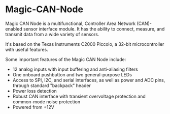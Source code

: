 Magic-CAN-Node
==============

Magic CAN Node is a multifunctional, Controller Area Network (CAN)-enabled sensor interface module. It has the ability to connect, measure, and transmit data from a wide variety of sensors.

It's based on the Texas Instruments C2000 Piccolo, a 32-bit microcontroller with useful features. 

Some important features of the Magic CAN Node include:
* 12 analog inputs with input buffering and anti-aliasing filters
* One onboard pushbutton and two general-purpose LEDs
* Access to SPI, I2C, and serial interfaces, as well as power and ADC pins, through standard "backpack" header
* Power loss detection
* Robust CAN interface with transient overvoltage protection and common-mode noise protection
* Powered from +12V
